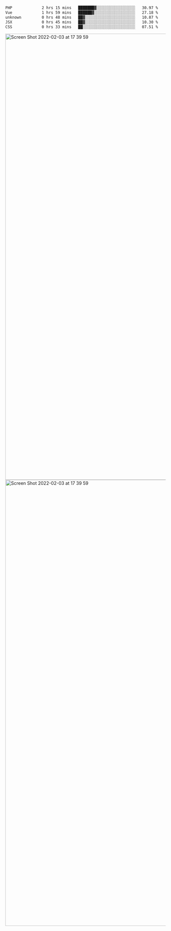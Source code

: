<!--START_SECTION:waka-->

```txt
PHP             2 hrs 15 mins   ███████▓░░░░░░░░░░░░░░░░░   30.97 %
Vue             1 hrs 59 mins   ██████▓░░░░░░░░░░░░░░░░░░   27.18 %
unknown         0 hrs 48 mins   ██▓░░░░░░░░░░░░░░░░░░░░░░   10.87 %
JSX             0 hrs 45 mins   ██▓░░░░░░░░░░░░░░░░░░░░░░   10.30 %
CSS             0 hrs 33 mins   ██░░░░░░░░░░░░░░░░░░░░░░░   07.51 %
```

<!--END_SECTION:waka-->

<img width="1400" alt="Screen Shot 2022-02-03 at 17 39 59" src="https://user-images.githubusercontent.com/45716542/152387304-f2b60485-53a6-4f4b-a818-5cefb1b0c0ae.png">
<img width="1400" alt="Screen Shot 2022-02-03 at 17 39 59" src="https://user-images.githubusercontent.com/45716542/152387273-ea5cdf21-2a45-44da-8bef-00c1763b1d42.png">
